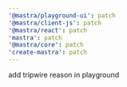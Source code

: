 ```yaml
---
'@mastra/playground-ui': patch
'@mastra/client-js': patch
'@mastra/react': patch
'mastra': patch
'@mastra/core': patch
'create-mastra': patch
---
```


add tripwire reason in playground

